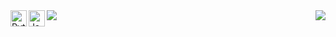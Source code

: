 <img align="left" alt="Python" width="26px" src="https://cdn4.iconfinder.com/data/icons/logos-and-brands/512/267_Python_logo-512.png" />
<img align="left" alt="Java" width="26px" src="https://cdn.iconscout.com/icon/free/png-256/java-60-1174953.png" />

<img align="left" src="https://github-readme-stats.vercel.app/api/?username=BarthVisuals&show_icons=true&include_all_commits&theme=midnight-purple" />
<img align="right" src="https://github-readme-stats.vercel.app/api/top-langs/?username=BarthVisuals&langs_count=8&icon_color=eb5a50&theme=dark&title_color=9919e3" />
